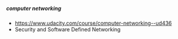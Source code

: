 ##### computer networking
- https://www.udacity.com/course/computer-networking--ud436
- Security and Software Defined Networking


